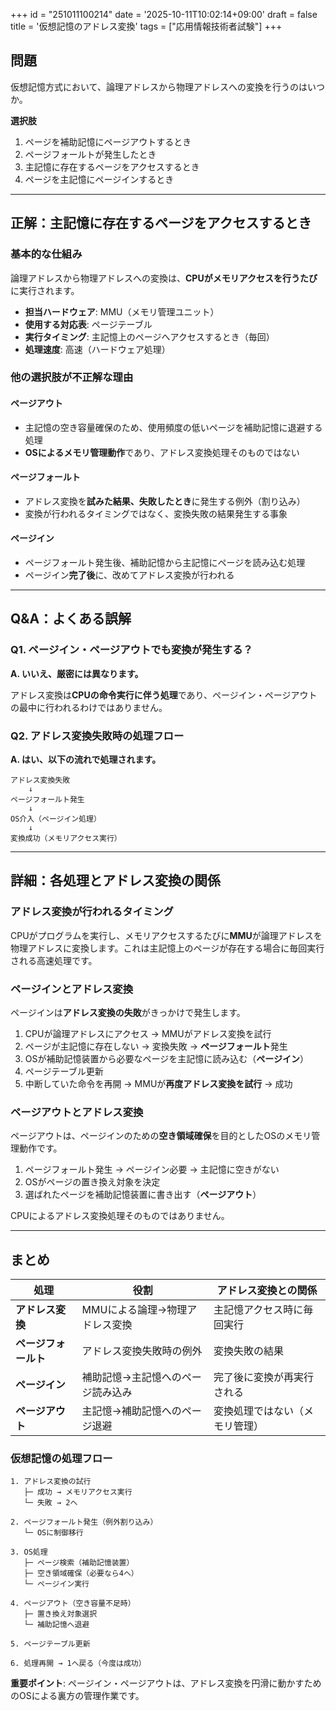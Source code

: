 +++
id = "251011100214"
date = '2025-10-11T10:02:14+09:00'
draft = false
title = '仮想記憶のアドレス変換'
tags = ["応用情報技術者試験"]
+++
## 問題

仮想記憶方式において、論理アドレスから物理アドレスへの変換を行うのはいつか。

**選択肢**
1. ページを補助記憶にページアウトするとき
2. ページフォールトが発生したとき
3. 主記憶に存在するページをアクセスするとき
4. ページを主記憶にページインするとき

---

## 正解：主記憶に存在するページをアクセスするとき

### 基本的な仕組み

論理アドレスから物理アドレスへの変換は、**CPUがメモリアクセスを行うたび**に実行されます。

- **担当ハードウェア**: MMU（メモリ管理ユニット）
- **使用する対応表**: ページテーブル
- **実行タイミング**: 主記憶上のページへアクセスするとき（毎回）
- **処理速度**: 高速（ハードウェア処理）

### 他の選択肢が不正解な理由

#### ページアウト
- 主記憶の空き容量確保のため、使用頻度の低いページを補助記憶に退避する処理
- **OSによるメモリ管理動作**であり、アドレス変換処理そのものではない

#### ページフォールト
- アドレス変換を**試みた結果、失敗したとき**に発生する例外（割り込み）
- 変換が行われるタイミングではなく、変換失敗の結果発生する事象

#### ページイン
- ページフォールト発生後、補助記憶から主記憶にページを読み込む処理
- ページイン**完了後**に、改めてアドレス変換が行われる

---

## Q&A：よくある誤解

### Q1. ページイン・ページアウトでも変換が発生する？

**A. いいえ、厳密には異なります。**

アドレス変換は**CPUの命令実行に伴う処理**であり、ページイン・ページアウトの最中に行われるわけではありません。

### Q2. アドレス変換失敗時の処理フロー

**A. はい、以下の流れで処理されます。**

```
アドレス変換失敗
    ↓
ページフォールト発生
    ↓
OS介入（ページイン処理）
    ↓
変換成功（メモリアクセス実行）
```

---

## 詳細：各処理とアドレス変換の関係

### アドレス変換が行われるタイミング

CPUがプログラムを実行し、メモリアクセスするたびに**MMU**が論理アドレスを物理アドレスに変換します。これは主記憶上のページが存在する場合に毎回実行される高速処理です。

### ページインとアドレス変換

ページインは**アドレス変換の失敗**がきっかけで発生します。

1. CPUが論理アドレスにアクセス → MMUがアドレス変換を試行
2. ページが主記憶に存在しない → 変換失敗 → **ページフォールト**発生
3. OSが補助記憶装置から必要なページを主記憶に読み込む（**ページイン**）
4. ページテーブル更新
5. 中断していた命令を再開 → MMUが**再度アドレス変換を試行** → 成功

### ページアウトとアドレス変換

ページアウトは、ページインのための**空き領域確保**を目的としたOSのメモリ管理動作です。

1. ページフォールト発生 → ページイン必要 → 主記憶に空きがない
2. OSがページの置き換え対象を決定
3. 選ばれたページを補助記憶装置に書き出す（**ページアウト**）

CPUによるアドレス変換処理そのものではありません。

---

## まとめ

| 処理 | 役割 | アドレス変換との関係 |
|------|------|---------------------|
| **アドレス変換** | MMUによる論理→物理アドレス変換 | 主記憶アクセス時に毎回実行 |
| **ページフォールト** | アドレス変換失敗時の例外 | 変換失敗の結果 |
| **ページイン** | 補助記憶→主記憶へのページ読み込み | 完了後に変換が再実行される |
| **ページアウト** | 主記憶→補助記憶へのページ退避 | 変換処理ではない（メモリ管理） |

### 仮想記憶の処理フロー

```
1. アドレス変換の試行
   ├─ 成功 → メモリアクセス実行
   └─ 失敗 → 2へ

2. ページフォールト発生（例外割り込み）
   └─ OSに制御移行

3. OS処理
   ├─ ページ検索（補助記憶装置）
   ├─ 空き領域確保（必要なら4へ）
   └─ ページイン実行

4. ページアウト（空き容量不足時）
   ├─ 置き換え対象選択
   └─ 補助記憶へ退避

5. ページテーブル更新

6. 処理再開 → 1へ戻る（今度は成功）
```

**重要ポイント**: ページイン・ページアウトは、アドレス変換を円滑に動かすためのOSによる裏方の管理作業です。